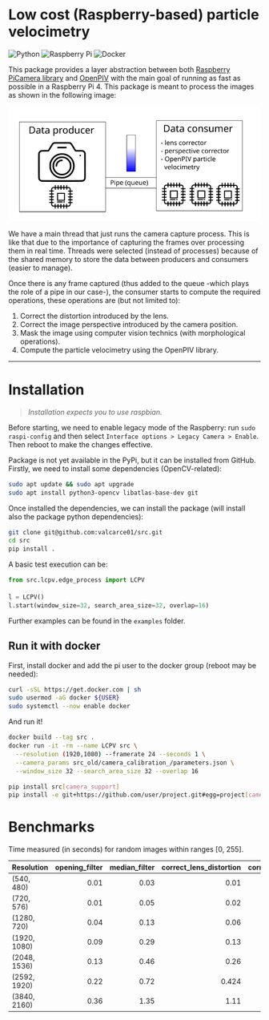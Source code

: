 # Low cost (Raspberry-based) particle velocimetry

![Python](https://img.shields.io/badge/python-3670A0?style=for-the-badge&logo=python&logoColor=ffdd54)
![Raspberry Pi](https://img.shields.io/badge/-RaspberryPi-C51A4A?style=for-the-badge&logo=Raspberry-Pi)
![Docker](https://img.shields.io/badge/docker-%230db7ed.svg?style=for-the-badge&logo=docker&logoColor=white)

This package provides a layer abstraction between both 
[Raspberry PiCamera library](https://github.com/waveform80/picamera) 
and [OpenPIV](https://github.com/OpenPIV/openpiv-python) with the 
main goal of running as fast as possible in a Raspberry Pi 4. This package is meant to process the images
as shown in the following image:

![Pipeline](docs/assets/pipeline.svg)

We have a main thread that just runs the camera capture process. This is like that due to the 
importance of capturing the frames over processing them in real time. Threads were selected (instead of processes)
because of the shared memory to store the data between producers and consumers (easier to manage).

Once there is any frame captured (thus added to the queue -which plays the role of a pipe in our case-), the consumer
starts to compute the required operations, these operations are (but not limited to):

1. Correct the distortion introduced by the lens.
2. Correct the image perspective introduced by the camera position.
3. Mask the image using computer vision technics (with morphological operations).
4. Compute the particle velocimetry using the OpenPIV library.

---
# Installation
> _Installation expects you to use raspbian._ 

Before starting, we need to enable legacy mode of the Raspberry: run `sudo raspi-config` and then select 
`Interface options > Legacy Camera > Enable`. Then reboot to make the changes effective.

Package is not yet available in the PyPi, but it can be installed from GitHub. Firstly, we need to install some 
dependencies (OpenCV-related):
```bash
sudo apt update && sudo apt upgrade
sudo apt install python3-opencv libatlas-base-dev git
```
Once installed the dependencies, we can install the package (will install also the package python dependencies):
```bash
git clone git@github.com:valcarce01/src.git
cd src
pip install .
```

A basic test execution can be:

```python
from src.lcpv.edge_process import LCPV

l = LCPV()
l.start(window_size=32, search_area_size=32, overlap=16)
```

Further examples can be found in the `examples` folder.

## Run it with docker

First, install docker and add the pi user to the docker group (reboot may be needed):
```bash
curl -sSL https://get.docker.com | sh
sudo usermod -aG docker ${USER}
sudo systemctl --now enable docker
```

And run it!
```bash
docker build --tag src .
docker run -it -rm --name LCPV src \
  --resolution (1920,1080) --framerate 24 --seconds 1 \
  --camera_params src_old/camera_calibration_/parameters.json \
  --window_size 32 --search_area_size 32 --overlap 16
```

```bash
pip install src[camera_support]
pip install -e git+https://github.com/user/project.git#egg=project[camera_support]
```

# Benchmarks

Time measured (in seconds) for random images within ranges [0, 255].

| Resolution   | opening_filter | median_filter | correct_lens_distortion | correct_image_perspective |
|:-------------|---------------:|--------------:|------------------------:|--------------------------:|
| (540, 480)   |           0.01 |          0.03 |                    0.01 |                     0.003 |
| (720, 576)   |           0.01 |          0.05 |                    0.02 |                     0.007 |
| (1280, 720)  |           0.04 |          0.13 |                    0.06 |                      0.01 |
| (1920, 1080) |           0.09 |          0.29 |                    0.13 |                      0.02 |
| (2048, 1536) |           0.13 |          0.46 |                    0.26 |                      0.04 |
| (2592, 1920) |           0.22 |          0.72 |                   0.424 |                      0.07 |
| (3840, 2160) |           0.36 |          1.35 |                    1.11 |                      0.11 |